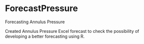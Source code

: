 # ForecastPressure
Forecasting Annulus Pressure

Created Annulus Pressure Excel forecast to check the possibility of developing a better forecasting using R.
